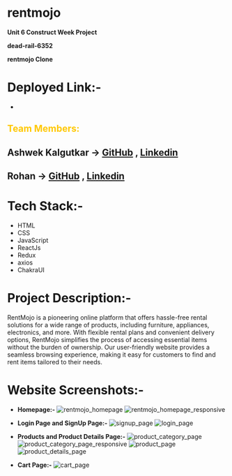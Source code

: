 # rentmojo

**Unit 6 Construct Week Project**

**dead-rail-6352**

**rentmojo Clone**

# Deployed Link:-
- 

## <span style="color:rgb(255, 200, 0)"> Team Members: </span>

## Ashwek Kalgutkar -> [GitHub](https://github.com/ashwekkalgutkar) , [Linkedin](https://www.linkedin.com/in/ashwek-kalgutkar/)

## Rohan -> [GitHub](https://github.com/RohanKansara01) , [Linkedin](https://www.linkedin.com/in/rohankansara/)

# Tech Stack:-
- HTML
- CSS
- JavaScript
- ReactJs
- Redux
- axios
- ChakraUI

# Project Description:-

RentMojo is a pioneering online platform that offers hassle-free rental solutions for a wide range of products, including furniture, appliances, electronics, and more. With flexible rental plans and convenient delivery options, RentMojo simplifies the process of accessing essential items without the burden of ownership. Our user-friendly website provides a seamless browsing experience, making it easy for customers to find and rent items tailored to their needs.

# Website Screenshots:-

- **Homepage:-**
![rentmojo_homepage](https://github.com/ashwekkalgutkar/rentomojo/assets/142526317/1809443d-e62b-4c17-afa2-cfb185b67ffc)
![rentmojo_homepage_responsive](https://github.com/ashwekkalgutkar/rentomojo/assets/142526317/f8a5356d-c495-449b-9298-e814c7678855)

- **Login Page and SignUp Page:-**
![signup_page](https://github.com/ashwekkalgutkar/rentomojo/assets/142526317/a32e2f96-55b9-479a-aa51-85946d75a8a0)
![login_page](https://github.com/ashwekkalgutkar/rentomojo/assets/142526317/db382178-1391-470e-9f33-871e2cc49581)

- **Products and Product Details Page:-**
![product_category_page](https://github.com/ashwekkalgutkar/rentomojo/assets/142526317/4a970f3d-c311-4c84-bfe7-dea5afbec23a)
![product_category_page_responsive](https://github.com/ashwekkalgutkar/rentomojo/assets/142526317/cab23748-450d-436f-9d56-08f6b06d0ed3)
![product_page](https://github.com/ashwekkalgutkar/rentomojo/assets/142526317/44631c49-850c-4d39-aa33-bcd8525fc84b)
![product_details_page](https://github.com/ashwekkalgutkar/rentomojo/assets/142526317/8f81f70a-6f93-4e2b-8deb-f01df3328e86)

- **Cart Page:-**
![cart_page](https://github.com/ashwekkalgutkar/rentomojo/assets/142526317/39b12079-1325-4b28-9531-4aceb2935e85)
